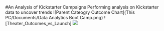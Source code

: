 #An Analysis of Kickstarter Campaigns
Performing analysis on Kickstarter data to uncover trends 
![Parent Cateogry Outcome Chart](This PC/Documents/Data Analytics Boot Camp.png)
![Theater_Outcomes_vs_Launch]
![](images/Theater_Outcomes_vs_Launch.png)
